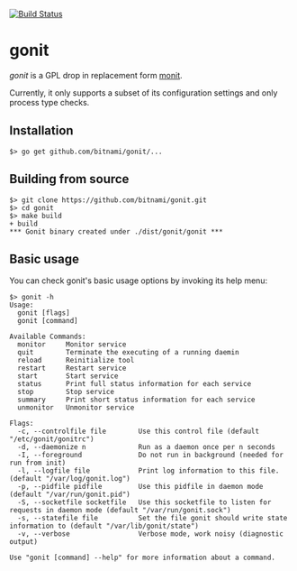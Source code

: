 [![Build Status](https://api.travis-ci.org/bitnami/gonit.svg?branch=master)](http://travis-ci.org/bitnami/gonit)

# gonit

_gonit_ is a GPL drop in replacement form [monit](https://mmonit.com/monit/).

Currently, it only supports a subset of its configuration settings and only process type checks.

## Installation

```
$> go get github.com/bitnami/gonit/...
```

## Building from source

```
$> git clone https://github.com/bitnami/gonit.git
$> cd gonit
$> make build
+ build
*** Gonit binary created under ./dist/gonit/gonit ***
```

## Basic usage

You can check gonit's basic usage options by invoking its help menu:

```
$> gonit -h
Usage:
  gonit [flags]
  gonit [command]

Available Commands:
  monitor     Monitor service
  quit        Terminate the executing of a running daemin
  reload      Reinitialize tool
  restart     Restart service
  start       Start service
  status      Print full status information for each service
  stop        Stop service
  summary     Print short status information for each service
  unmonitor   Unmonitor service

Flags:
  -c, --controlfile file        Use this control file (default "/etc/gonit/gonitrc")
  -d, --daemonize n             Run as a daemon once per n seconds
  -I, --foreground              Do not run in background (needed for run from init)
  -l, --logfile file            Print log information to this file. (default "/var/log/gonit.log")
  -p, --pidfile pidfile         Use this pidfile in daemon mode (default "/var/run/gonit.pid")
  -S, --socketfile socketfile   Use this socketfile to listen for requests in daemon mode (default "/var/run/gonit.sock")
  -s, --statefile file          Set the file gonit should write state information to (default "/var/lib/gonit/state")
  -v, --verbose                 Verbose mode, work noisy (diagnostic output)

Use "gonit [command] --help" for more information about a command.

```

